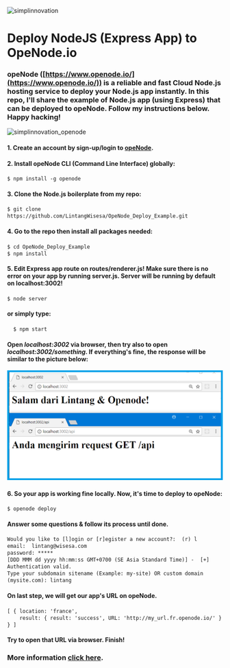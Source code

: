 ![simplinnovation](https://4.bp.blogspot.com/-f7YxPyqHAzY/WJ6VnkvE0SI/AAAAAAAADTQ/0tDQPTrVrtMAFT-q-1-3ktUQT5Il9FGdQCLcB/s350/simpLINnovation1a.png)

# Deploy NodeJS (Express App) to OpeNode.io

### opeNode ([https://www.openode.io/](https://www.openode.io/)) is a reliable and fast Cloud Node.js hosting service to deploy your Node.js app instantly. In this repo, I'll share the example of Node.js app (using Express) that can be deployed to opeNode. Follow my instructions below. Happy hacking!

![simplinnovation_openode](https://2.bp.blogspot.com/-BPHxkXB6KXA/WsmRUh7G9KI/AAAAAAAAD-Y/F6IdZpyTZxwgZQSpuTEekxD9cxVCO7bzACLcBGAs/s320/openode.png)

#### 1. Create an account by sign-up/login to [opeNode](https://www.openode.io/).

#### 2. Install opeNode CLI (Command Line Interface) globally:

```shell
$ npm install -g openode
```

#### 3. Clone the Node.js boilerplate from my repo:

```shell
$ git clone https://github.com/LintangWisesa/OpeNode_Deploy_Example.git
```

#### 4. Go to the repo then install all packages needed:

```shell
$ cd OpeNode_Deploy_Example
$ npm install
```

#### 5. Edit Express app route on routes/renderer.js! Make sure there is no error on your app by running server.js. Server will be running by default on localhost:3002!

```shell
$ node server
```

#### or simply type:

```shell
  $ npm start
```

#### Open *localhost:3002* via browser, then try also to open *localhost:3002/something*. If everything's fine, the response will be similar to the picture below:

![simplinnovation_ok](
https://raw.githubusercontent.com/LintangWisesa/OpeNode_Deploy_Example/master/server_is_working.png)

#### 6. So your app is working fine locally. Now, it's time to deploy to opeNode:

```shell
$ openode deploy
```

#### Answer some questions & follow its process until done.

```shell
Would you like to [l]ogin or [r]egister a new account?:  (r) l
email:  lintang@wisesa.com
password: *****
[DDD MMM dd yyyy hh:mm:ss GMT+0700 (SE Asia Standard Time)] -  [+] Authentication valid.
Type your subdomain sitename (Example: my-site) OR custom domain (mysite.com): lintang
```

#### On last step, we will get our app's URL on opeNode.

```shell
[ { location: 'france',
    result: { result: 'success', URL: 'http://my_url.fr.openode.io/' } } ]
```

#### Try to open that URL via browser. Finish!

### More information [click here](https://www.openode.io/openode-cli).
